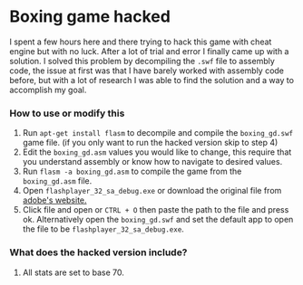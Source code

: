 # Boxing game hacked
I spent a few hours here and there trying to hack this game with cheat engine but with no luck. After a lot of trial and error I finally came up with a solution. I solved this problem by decompiling the `.swf` file to assembly code, the issue at first was that I have barely worked with assembly code before, but with a lot of research I was able to find the solution and a way to accomplish my goal.
### How to use or modify this
1. Run `apt-get install flasm` to decompile and compile the `boxing_gd.swf` game file. (if you only want to run the hacked version skip to step 4)
2. Edit the `boxing_gd.asm` values you would like to change, this require that you understand assembly or know how to navigate to desired values.
3. Run `flasm -a boxing_gd.asm` to compile the game from the `boxing_gd.asm` file.
4. Open `flashplayer_32_sa_debug.exe` or download the original file from [adobe's website.](https://www.adobe.com/support/flashplayer/debug_downloads.html)
5. Click file and open or `CTRL + O` then paste the path to the file and press ok. Alternatively open the `boxing_gd.swf` and set the default app to open the file to be `flashplayer_32_sa_debug.exe`.

### What does the hacked version include?
1. All stats are set to base 70.
